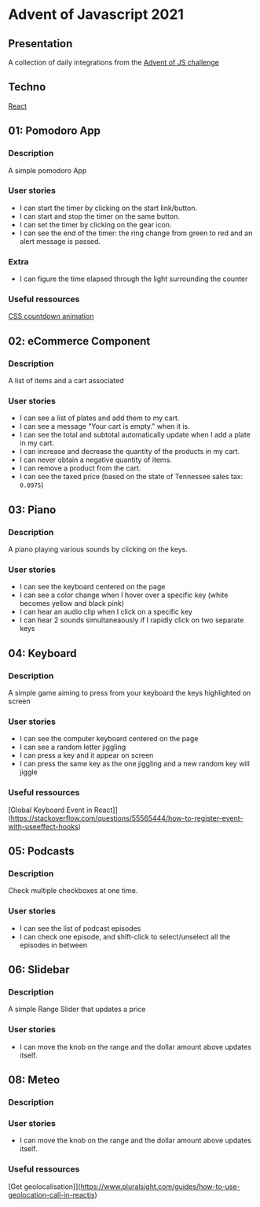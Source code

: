 # Advent of Javascript 2021

## Presentation

A collection of daily integrations from the [Advent of JS challenge](https://www.adventofjs.com/)

## Techno

[React](https://reactjs.org/)

## 01: Pomodoro App

### Description

A simple pomodoro App

### User stories

- I can start the timer by clicking on the start link/button.
- I can start and stop the timer on the same button.
- I can set the timer by clicking on the gear icon.
- I can see the end of the timer: the ring change from green to red and an alert message is passed.

### Extra

- I can figure the time elapsed through the light surrounding the counter

### Useful ressources

[CSS countdown animation](https://spin.atomicobject.com/2018/11/08/countdown-timer-react-typescript/)

## 02: eCommerce Component

### Description

A list of items and a cart associated

### User stories

- I can see a list of plates and add them to my cart.
- I can see a message "Your cart is empty." when it is.
- I can see the total and subtotal automatically update when I add a plate in my cart.
- I can increase and decrease the quantity of the products in my cart.
- I can never obtain a negative quantity of items.
- I can remove a product from the cart.
- I can see the taxed price (based on the state of Tennessee sales tax: `0.0975`)

## 03: Piano

### Description

A piano playing various sounds by clicking on the keys.

### User stories

- I can see the keyboard centered on the page
- I can see a color change when I hover over a specific key (white becomes yellow and black pink)
- I can hear an audio clip when I click on a specific key
- I can hear 2 sounds simultaneaously if I rapidly click on two separate keys 

## 04: Keyboard

### Description

A simple game aiming to press from your keyboard the keys highlighted on screen

### User stories

- I can see the computer keyboard centered on the page
- I can see a random letter jiggling
- I can press a key and it appear on screen
- I can press the same key as the one jiggling and a new random key will jiggle

### Useful ressources

[Global Keyboard Event in React]](https://stackoverflow.com/questions/55565444/how-to-register-event-with-useeffect-hooks)


## 05: Podcasts

### Description

Check multiple checkboxes at one time.

### User stories

- I can see the list of podcast episodes
- I can check one episode, and shift-click to select/unselect all the episodes in between

## 06: Slidebar

### Description

A simple Range Slider that updates a price

### User stories

- I can move the knob on the range and the dollar amount above updates itself.

## 08: Meteo

### Description


### User stories

- I can move the knob on the range and the dollar amount above updates itself.

### Useful ressources

[Get geolocalisation]](https://www.pluralsight.com/guides/how-to-use-geolocation-call-in-reactjs)


